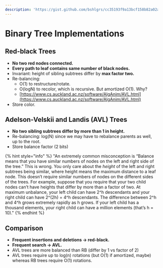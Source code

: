 ```yaml
---
description: 'https://gist.github.com/bshlgrs/cc35193f9a13bcf158b82a02aa261bbe'
---
```


# Binary Tree Implementations

## Red-black Trees

* **No two red nodes connected.** 
* **Every path to leaf contains same number of black nodes.** 
* Invariant: height of sibling subtrees differ by **max factor two.** 
* Re-balancing:
  * O\(1\) to restructure/rotate.
  * O\(logN\) to recolor, which is recursive. But amortized O\(1\). Why? 
  * [https://www.cs.auckland.ac.nz/software/AlgAnim/AVL.html](https://www.cs.auckland.ac.nz/software/AlgAnim/AVL.html)
* Store color. 

## **A**delson-**V**elskii and **L**andis \(AVL\) Trees

* **No two sibling subtrees differ by more than 1 in height.** 
* Re-balancing: log\(N\) since we may have to rebalance parents as well, up to the root. 
* Store balance factor \(2 bits\) 

{% hint style="info" %}
"An extremely common misconception is “Balance means that you have similar numbers of nodes on the left and right side of the tree.” This is wrong. You only care about the _height_ of the left and right subtrees being similar, where height means the maximum distance to a leaf node. This doesn’t require similar numbers of nodes on the different sides of the trees. For example, suppose that you require that your two child nodes can’t have heights that differ by more than a factor of two. At maximum unbalance, your left child can have 2^h descendants and your right child can have 2^\(2h\) = 4^h descendants. The difference between 2^h and 4^h grows extremely rapidly as h grows. If your left child has a thousand elements, your right child can have a million elements \(that’s h = 10\)." 
{% endhint %}

## Comparison

* **Frequent insertions and deletions -&gt; red-black.**
* **Frequent search -&gt;  AVL.** 
* AVL trees are more balanced than RB \(differ by 1 vs factor of 2\)
* AVL trees require up to log\(n\) rotations \(but O\(1\) if amortized, maybe\) whereas RB trees require O\(1\) rotations. 

